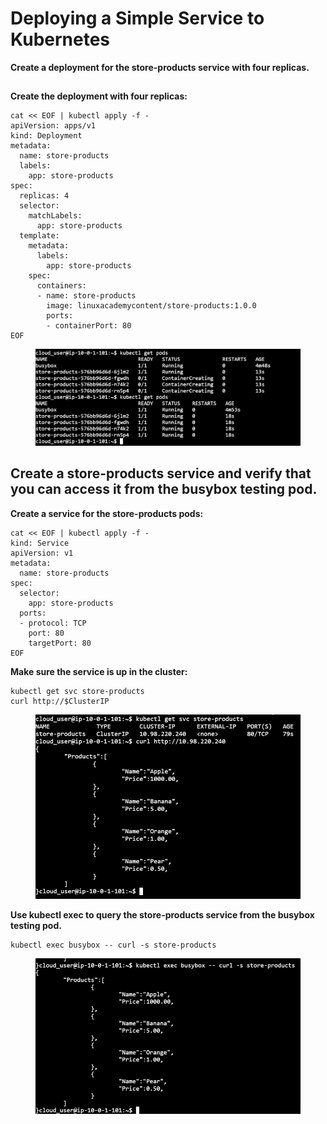 # Deploying a Simple Service to Kubernetes

**Create a deployment for the store-products service with four replicas.**

##

**Create the deployment with four replicas:**

```
cat << EOF | kubectl apply -f -
apiVersion: apps/v1
kind: Deployment
metadata:
  name: store-products
  labels:
    app: store-products
spec:
  replicas: 4
  selector:
    matchLabels:
      app: store-products
  template:
    metadata:
      labels:
        app: store-products
    spec:
      containers:
      - name: store-products
        image: linuxacademycontent/store-products:1.0.0
        ports:
        - containerPort: 80
EOF
```

<figure><img src="../../../.gitbook/assets/image (2).png" alt=""><figcaption></figcaption></figure>

## Create a store-products service and verify that you can access it from the busybox testing pod.

**Create a service for the store-products pods:**

```
cat << EOF | kubectl apply -f -
kind: Service
apiVersion: v1
metadata:
  name: store-products
spec:
  selector:
    app: store-products
  ports:
  - protocol: TCP
    port: 80
    targetPort: 80
EOF
```

**Make sure the service is up in the cluster:**

```
kubectl get svc store-products
curl http://$ClusterIP
```

<figure><img src="../../../.gitbook/assets/image (1) (1).png" alt=""><figcaption></figcaption></figure>

**Use kubectl exec to query the store-products service from the busybox testing pod.**

```
kubectl exec busybox -- curl -s store-products
```

<figure><img src="../../../.gitbook/assets/image (2) (1).png" alt=""><figcaption></figcaption></figure>











